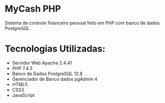 # MyCash PHP
Sistema de controle financeiro pessoal feito em PHP com banco de dados PostgreSQL.

# Tecnologias Utilizadas:
- Servidor Web Apache 2.4.41
- PHP 7.4.3
- Banco de Dados PostgreSQL 12.8
- Gerenciador de Banco dados pgAdmin 4
- HTML5
- CSS3
- JavaScript